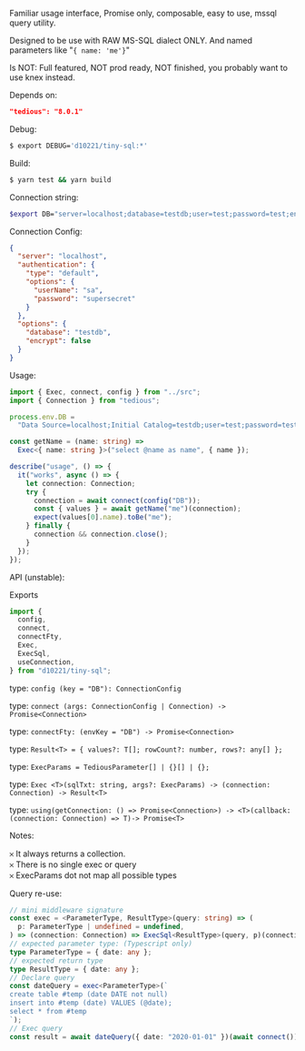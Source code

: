 Familiar usage interface, Promise only, composable, easy to use, mssql query utility.

Designed to be use with RAW MS-SQL dialect ONLY.
And named parameters like "`{ name: 'me'}`"

Is NOT: Full featured, NOT prod ready, NOT finished, you probably want to use knex instead.

Depends on:

```json
"tedious": "8.0.1"
```

Debug:

```bash
$ export DEBUG='d10221/tiny-sql:*'
```

Build:

```bash
$ yarn test && yarn build
```

Connection string:

```bash
$export DB="server=localhost;database=testdb;user=test;password=test;encrypt=false"
```

Connection Config:

```json
{
  "server": "localhost",
  "authentication": {
    "type": "default",
    "options": {
      "userName": "sa",
      "password": "supersecret"
    }
  },
  "options": {
    "database": "testdb",
    "encrypt": false
  }
}
```

Usage:

```typescript
import { Exec, connect, config } from "../src";
import { Connection } from "tedious";

process.env.DB =
  "Data Source=localhost;Initial Catalog=testdb;user=test;password=test;encrypt=false";

const getName = (name: string) =>
  Exec<{ name: string }>("select @name as name", { name });

describe("usage", () => {
  it("works", async () => {
    let connection: Connection;
    try {
      connection = await connect(config("DB"));
      const { values } = await getName("me")(connection);
      expect(values[0].name).toBe("me");
    } finally {
      connection && connection.close();
    }
  });
});
```

API (unstable):

Exports

```typescript
import {
  config,
  connect,
  connectFty,
  Exec,
  ExecSql,
  useConnection,
} from "d10221/tiny-sql";
```

type: `config (key = "DB"): ConnectionConfig`

type: `connect (args: ConnectionConfig | Connection) -> Promise<Connection>`

type: `connectFty: (envKey = "DB") -> Promise<Connection>`

type: `Result<T> = { values?: T[]; rowCount?: number, rows?: any[] };`

type: `ExecParams = TediousParameter[] | {}[] | {};`

type: `Exec <T>(sqlTxt: string, args?: ExecParams) -> (connection: Connection) -> Result<T>`

type: `using(getConnection: () => Promise<Connection>) -> <T>(callback: (connection: Connection) => T)-> Promise<T>`

Notes:

𐄂 It always returns a collection.  
𐄂 There is no single exec or query  
𐄂 ExecParams dot not map all possible types

Query re-use:

```typescript
// mini middleware signature
const exec = <ParameterType, ResultType>(query: string) => (
  p: ParameterType | undefined = undefined,
) => (connection: Connection) => ExecSql<ResultType>(query, p)(connection);
// expected parameter type: (Typescript only)
type ParameterType = { date: any };
// expected return type
type ResultType = { date: any };
// Declare query
const dateQuery = exec<ParameterType>(`
create table #temp (date DATE not null)
insert into #temp (date) VALUES (@date);
select * from #temp
`);
// Exec query
const result = await dateQuery({ date: "2020-01-01" })(await connect());
```
